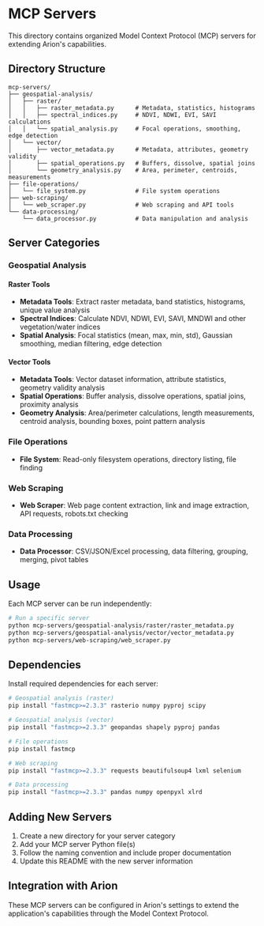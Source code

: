 # MCP Servers

This directory contains organized Model Context Protocol (MCP) servers for extending Arion's capabilities.

## Directory Structure

```
mcp-servers/
├── geospatial-analysis/
│   ├── raster/
│   │   ├── raster_metadata.py      # Metadata, statistics, histograms
│   │   ├── spectral_indices.py     # NDVI, NDWI, EVI, SAVI calculations
│   │   └── spatial_analysis.py     # Focal operations, smoothing, edge detection
│   └── vector/
│       ├── vector_metadata.py      # Metadata, attributes, geometry validity
│       ├── spatial_operations.py   # Buffers, dissolve, spatial joins
│       └── geometry_analysis.py    # Area, perimeter, centroids, measurements
├── file-operations/
│   └── file_system.py              # File system operations
├── web-scraping/
│   └── web_scraper.py              # Web scraping and API tools
└── data-processing/
    └── data_processor.py           # Data manipulation and analysis
```

## Server Categories

### Geospatial Analysis

#### Raster Tools

- **Metadata Tools**: Extract raster metadata, band statistics, histograms, unique value analysis
- **Spectral Indices**: Calculate NDVI, NDWI, EVI, SAVI, MNDWI and other vegetation/water indices
- **Spatial Analysis**: Focal statistics (mean, max, min, std), Gaussian smoothing, median filtering, edge detection

#### Vector Tools

- **Metadata Tools**: Vector dataset information, attribute statistics, geometry validity analysis
- **Spatial Operations**: Buffer analysis, dissolve operations, spatial joins, proximity analysis
- **Geometry Analysis**: Area/perimeter calculations, length measurements, centroid analysis, bounding boxes, point pattern analysis

### File Operations

- **File System**: Read-only filesystem operations, directory listing, file finding

### Web Scraping

- **Web Scraper**: Web page content extraction, link and image extraction, API requests, robots.txt checking

### Data Processing

- **Data Processor**: CSV/JSON/Excel processing, data filtering, grouping, merging, pivot tables

## Usage

Each MCP server can be run independently:

```bash
# Run a specific server
python mcp-servers/geospatial-analysis/raster/raster_metadata.py
python mcp-servers/geospatial-analysis/vector/vector_metadata.py
python mcp-servers/web-scraping/web_scraper.py
```

## Dependencies

Install required dependencies for each server:

```bash
# Geospatial analysis (raster)
pip install "fastmcp>=2.3.3" rasterio numpy pyproj scipy

# Geospatial analysis (vector)
pip install "fastmcp>=2.3.3" geopandas shapely pyproj pandas

# File operations
pip install fastmcp

# Web scraping
pip install "fastmcp>=2.3.3" requests beautifulsoup4 lxml selenium

# Data processing
pip install "fastmcp>=2.3.3" pandas numpy openpyxl xlrd
```

## Adding New Servers

1. Create a new directory for your server category
2. Add your MCP server Python file(s)
3. Follow the naming convention and include proper documentation
4. Update this README with the new server information

## Integration with Arion

These MCP servers can be configured in Arion's settings to extend the application's capabilities through the Model Context Protocol.
